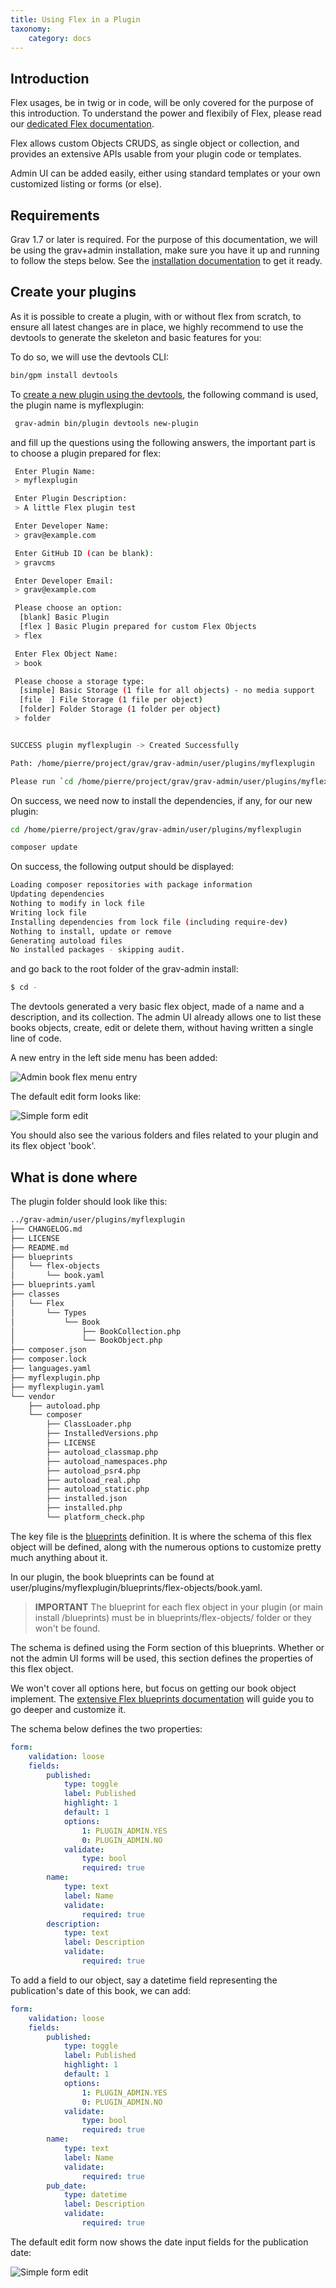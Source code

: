 ```yaml
---
title: Using Flex in a Plugin
taxonomy:
    category: docs
---
```


## Introduction

Flex usages, be in twig or in code, will be only covered for the purpose of this introduction. To understand the power and flexibily of Flex, please read our [dedicated Flex documentation](/advanced/flex).

Flex allows custom Objects CRUDS, as single object or collection, and provides an extensive APIs usable from your plugin code or templates.

Admin UI can be added easily, either using standard templates or your own customized listing or forms (or else).

## Requirements

Grav 1.7 or later is required. For the purpose of this documentation, we will be using the grav+admin installation, make sure you have it up and running to follow the steps below. See the [installation documentation](/basics/installation) to get it ready.

## Create your plugins

As it is possible to create a plugin, with or without flex from scratch, to ensure all latest changes are in place, we highly recommend to use the devtools to generate the skeleton and basic features for you:

To do so, we will use the devtools CLI:

```bash
bin/gpm install devtools
```

To [create a new plugin using the devtools](/plugins/plugin-tutorial), the following command is used, the plugin name is myflexplugin:

```bash
 grav-admin bin/plugin devtools new-plugin
```

and fill up the questions using the following answers, the important part is to choose a plugin prepared for flex:

```bash
 Enter Plugin Name:
 > myflexplugin

 Enter Plugin Description:
 > A little Flex plugin test

 Enter Developer Name:
 > grav@example.com

 Enter GitHub ID (can be blank):
 > gravcms

 Enter Developer Email:
 > grav@example.com

 Please choose an option:
  [blank] Basic Plugin
  [flex ] Basic Plugin prepared for custom Flex Objects
 > flex

 Enter Flex Object Name:
 > book

 Please choose a storage type:
  [simple] Basic Storage (1 file for all objects) - no media support
  [file  ] File Storage (1 file per object)
  [folder] Folder Storage (1 folder per object)
 > folder


SUCCESS plugin myflexplugin -> Created Successfully

Path: /home/pierre/project/grav/grav-admin/user/plugins/myflexplugin

Please run `cd /home/pierre/project/grav/grav-admin/user/plugins/myflexplugin` and `composer update` to initialize the autoloader
```

On success, we need now to install the dependencies, if any, for our new plugin:


```bash
cd /home/pierre/project/grav/grav-admin/user/plugins/myflexplugin
```
```bash
composer update
```

On success, the following output should be displayed:

```bash
Loading composer repositories with package information
Updating dependencies
Nothing to modify in lock file
Writing lock file
Installing dependencies from lock file (including require-dev)
Nothing to install, update or remove
Generating autoload files
No installed packages - skipping audit.
```

and go back to the root folder of the grav-admin install:


```bash
$ cd -
```

The devtools generated a very basic flex object, made of a name and a description, and its collection. The admin UI already allows one to list these books objects, create, edit or delete them, without having written a single line of code.

A new entry in the left side menu has been added:

![Admin book flex menu entry](admin_menu_book.png)

The default edit form looks like:

![Simple form edit](book_edit.png)


You should also see the various folders and files related to your plugin and its flex object 'book'.

## What is done where


The plugin folder should look like this:

```bash
../grav-admin/user/plugins/myflexplugin
├── CHANGELOG.md
├── LICENSE
├── README.md
├── blueprints
│   └── flex-objects
│       └── book.yaml
├── blueprints.yaml
├── classes
│   └── Flex
│       └── Types
│           └── Book
│               ├── BookCollection.php
│               └── BookObject.php
├── composer.json
├── composer.lock
├── languages.yaml
├── myflexplugin.php
├── myflexplugin.yaml
└── vendor
    ├── autoload.php
    └── composer
        ├── ClassLoader.php
        ├── InstalledVersions.php
        ├── LICENSE
        ├── autoload_classmap.php
        ├── autoload_namespaces.php
        ├── autoload_psr4.php
        ├── autoload_real.php
        ├── autoload_static.php
        ├── installed.json
        ├── installed.php
        └── platform_check.php
```

The key file is the [blueprints](advanced/flex/custom-types/blueprint) definition. It is where the schema of this flex object will be defined, along with the numerous options to customize pretty much anything about it.

In our plugin, the book blueprints can be found at user/plugins/myflexplugin/blueprints/flex-objects/book.yaml.

> **IMPORTANT** The blueprint for each flex object in your plugin (or main install /blueprints) must be in  blueprints/flex-objects/ folder or they won't be found.

The schema is defined using the Form section of this blueprints. Whether or not the admin UI forms will be used, this section defines the properties of this flex object.

We won't cover all options here, but focus on getting our book object implement. The [extensive Flex blueprints documentation](/advanced/flex/custom-types/blueprint) will guide you to go deeper and customize it.

The schema below defines the two properties:
```yaml
form:
    validation: loose
    fields:
        published:
            type: toggle
            label: Published
            highlight: 1
            default: 1
            options:
                1: PLUGIN_ADMIN.YES
                0: PLUGIN_ADMIN.NO
            validate:
                type: bool
                required: true
        name:
            type: text
            label: Name
            validate:
                required: true
        description:
            type: text
            label: Description
            validate:
                required: true
```

To add a field to our object, say a datetime field representing the publication's date of this book, we can add:

```yaml
form:
    validation: loose
    fields:
        published:
            type: toggle
            label: Published
            highlight: 1
            default: 1
            options:
                1: PLUGIN_ADMIN.YES
                0: PLUGIN_ADMIN.NO
            validate:
                type: bool
                required: true
        name:
            type: text
            label: Name
            validate:
                required: true
        pub_date:
            type: datetime
            label: Description
            validate:
                required: true
```

The default edit form now shows the date input fields for the publication date:

![Simple form edit](pub_date_added.png)